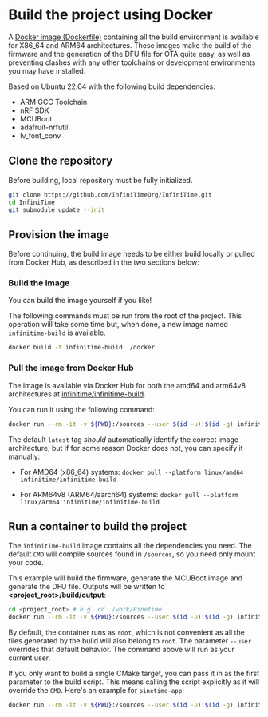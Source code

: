 # Build the project using Docker

A [Docker image (Dockerfile)](../docker) containing all the build environment is available for X86_64 and ARM64 architectures.
These images make the build of the firmware and the generation of the DFU file for OTA quite easy, as well as preventing clashes with any other toolchains or development environments you may have installed.

Based on Ubuntu 22.04 with the following build dependencies:

- ARM GCC Toolchain
- nRF SDK
- MCUBoot
- adafruit-nrfutil
- lv_font_conv

## Clone the repository

Before building, local repository must be fully initialized.

```sh
git clone https://github.com/InfiniTimeOrg/InfiniTime.git
cd InfiniTime
git submodule update --init
```

## Provision the image

Before continuing, the build image needs to be either build locally or pulled
from Docker Hub, as described in the two sections below:

### Build the image

You can build the image yourself if you like!

The following commands must be run from the root of the project. This operation
will take some time but, when done, a new image named `infinitime-build` is
available.

```sh
docker build -t infinitime-build ./docker
```

### Pull the image from Docker Hub

The image is available via Docker Hub for both the amd64 and arm64v8 architectures at
[infinitime/infinitime-build](https://hub.docker.com/repository/docker/infinitime/infinitime-build).

You can run it using the following command:

```sh
docker run --rm -it -v ${PWD}:/sources --user $(id -u):$(id -g) infinitime/infinitime-build
```

The default `latest` tag *should* automatically identify the correct image architecture, but if for some reason Docker does not, you can specify it manually:

- For AMD64 (x86_64) systems: `docker pull --platform linux/amd64 infinitime/infinitime-build`

- For ARM64v8 (ARM64/aarch64) systems: `docker pull --platform linux/arm64 infinitime/infinitime-build`

## Run a container to build the project

The `infinitime-build` image contains all the dependencies you need.
The default `CMD` will compile sources found in `/sources`, so you need only mount your code.

This example will build the firmware, generate the MCUBoot image and generate the DFU file.
Outputs will be written to **<project_root>/build/output**:

```sh
cd <project_root> # e.g. cd ./work/Pinetime
docker run --rm -it -v ${PWD}:/sources --user $(id -u):$(id -g) infinitime-build
```

By default, the container runs as `root`, which is not convenient as all the files generated by the build will also belong to `root`.
The parameter `--user` overrides that default behavior.
The command above will run as your current user.

If you only want to build a single CMake target, you can pass it in as the first parameter to the build script.
This means calling the script explicitly as it will override the `CMD`.
Here's an example for `pinetime-app`:

```sh
docker run --rm -it -v ${PWD}:/sources --user $(id -u):$(id -g) infinitime-build /opt/build.sh pinetime-app
```
